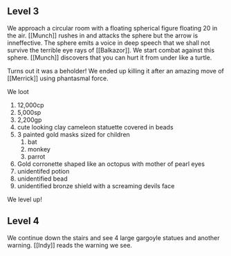 ## Level 3

We approach a circular room with a floating spherical figure floating 20 in the air. [[Munch]] rushes in and attacks the sphere but the arrow is inneffective. The sphere emits a voice in deep speech that we shall not survive the terrible eye rays of [[Balkazor]]. We start combat against this sphere. [[Munch]] discovers that you can hurt it from under like a turtle.

Turns out it was a beholder! We ended up killing it after an amazing move of [[Merrick]] using phantasmal force.

We loot
1. 12,000cp
2. 5,000sp
3. 2,200gp
4. cute looking clay cameleon statuette covered in beads
5. 3 painted gold masks sized for children
	1. bat
	2. monkey
	3. parrot
6. Gold corronette shaped like an octopus with mother of pearl eyes
7. unidentifed potion
8. unidentified bead
9. unidentified bronze shield with a screaming devils face

We level up!

## Level 4

We continue down the stairs and see 4 large gargoyle statues and another warning. [[Indy]] reads the warning we see.